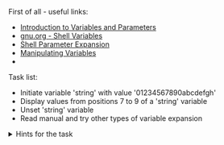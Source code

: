 First of all - useful links:

- [Introduction to Variables and Parameters](https://tldp.org/LDP/abs/html/variables.html)
- [gnu.org - Shell Variables](https://www.gnu.org/software/bash/manual/html_node/Shell-Variables.html)
- [Shell Parameter Expansion](https://www.gnu.org/software/bash/manual/html_node/Shell-Parameter-Expansion.html)
- [Manipulating Variables](https://tldp.org/LDP/abs/html/manipulatingvars.html)
- 
Task list:
- Initiate variable 'string' with value '01234567890abcdefgh'
- Display values from positions 7 to 9 of a 'string' variable
- Unset 'string' variable
- Read manual and try other types of variable expansion

<details><summary>Hints for the task</summary>
<pre>
  $ string=01234567890abcdefgh
  $ echo ${string:7:3}
  $ string=
</pre>
</details>
